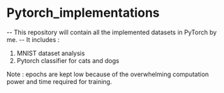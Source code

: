 # Pytorch_implementations
-- This repository will contain all the implemented datasets in PyTorch by me. -- 
It includes :
 1. MNIST dataset analysis
 2. Pytorch classifier for cats and dogs
 
 Note : epochs are kept low because of the overwhelming computation power and time required for training. 
